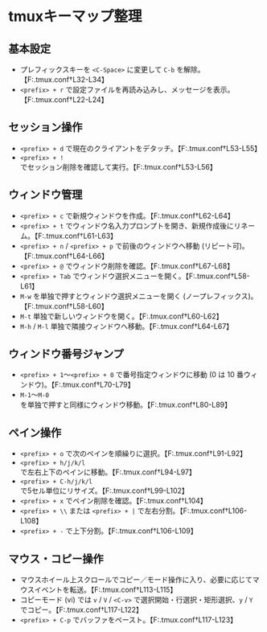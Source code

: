 # tmuxキーマップ整理

## 基本設定
- プレフィックスキーを `<C-Space>` に変更して `C-b` を解除。【F:.tmux.conf†L32-L34】
- `<prefix> + r` で設定ファイルを再読み込みし、メッセージを表示。【F:.tmux.conf†L22-L24】

## セッション操作
- `<prefix> + d` で現在のクライアントをデタッチ。【F:.tmux.conf†L53-L55】
- `<prefix> + !` でセッション削除を確認して実行。【F:.tmux.conf†L53-L56】

## ウィンドウ管理
- `<prefix> + c` で新規ウィンドウを作成。【F:.tmux.conf†L62-L64】
- `<prefix> + t` でウィンドウ名入力プロンプトを開き、新規作成後にリネーム。【F:.tmux.conf†L61-L63】
- `<prefix> + n` / `<prefix> + p` で前後のウィンドウへ移動 (リピート可)。【F:.tmux.conf†L64-L66】
- `<prefix> + @` でウィンドウ削除を確認。【F:.tmux.conf†L67-L68】
- `<prefix> + Tab` でウィンドウ選択メニューを開く。【F:.tmux.conf†L58-L61】
- `M-w` を単独で押すとウィンドウ選択メニューを開く (ノープレフィックス)。【F:.tmux.conf†L58-L60】
- `M-t` 単独で新しいウィンドウを開く。【F:.tmux.conf†L60-L62】
- `M-h` / `M-l` 単独で隣接ウィンドウへ移動。【F:.tmux.conf†L64-L67】

## ウィンドウ番号ジャンプ
- `<prefix> + 1`〜`<prefix> + 0` で番号指定ウィンドウに移動 (0 は 10 番ウィンドウ)。【F:.tmux.conf†L70-L79】
- `M-1`〜`M-0` を単独で押すと同様にウィンドウ移動。【F:.tmux.conf†L80-L89】

## ペイン操作
- `<prefix> + o` で次のペインを順繰りに選択。【F:.tmux.conf†L91-L92】
- `<prefix> + h/j/k/l` で左右上下のペインに移動。【F:.tmux.conf†L94-L97】
- `<prefix> + C-h/j/k/l` で5セル単位にリサイズ。【F:.tmux.conf†L99-L102】
- `<prefix> + x` でペイン削除を確認。【F:.tmux.conf†L104】
- `<prefix> + \\` または `<prefix> + |` で左右分割。【F:.tmux.conf†L106-L108】
- `<prefix> + -` で上下分割。【F:.tmux.conf†L106-L109】

## マウス・コピー操作
- マウスホイール上スクロールでコピー／モード操作に入り、必要に応じてマウスイベントを転送。【F:.tmux.conf†L113-L115】
- コピーモード (vi) では `v` / `V` / `<C-v>` で選択開始・行選択・矩形選択、`y` / `Y` でコピー。【F:.tmux.conf†L117-L122】
- `<prefix> + C-p` でバッファをペースト。【F:.tmux.conf†L117-L123】
